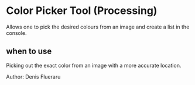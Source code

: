 # Color Picker Tool (Processing)

Allows one to pick the desired colours from an image and create a list in the console.

## when to use

Picking out the exact color from an image with a more accurate location.

Author: Denis Flueraru

